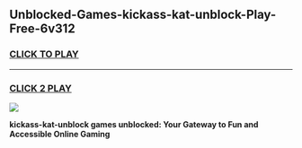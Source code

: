 
## Unblocked-Games-kickass-kat-unblock-Play-Free-6v312
<h3>
<a href="https://premium76.site?title=kickass-kat-unblock&ref=23A">CLICK TO PLAY</a></h3>
<hr>

<h3>
<a href="https://premium76.site?title=kickass-kat-unblock&ref=23A">CLICK 2 PLAY</a>
  
</h3>

<a href="https://premium76.site?title=kickass-kat-unblock&ref=23A"><img src="https://clearcache.store/games.png"></a>


**kickass-kat-unblock games unblocked: Your Gateway to Fun and Accessible Online Gaming**
